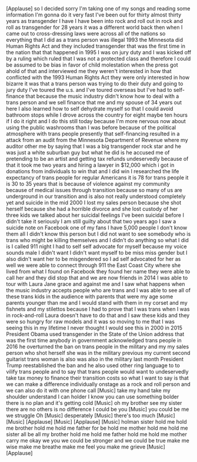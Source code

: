 
[Applause]
so I decided sorry I&#39;m taking one of my
songs and reading some information I&#39;m
gonna do it very fast I&#39;ve been out for
thirty almost thirty years as
transgender I have I have been into rock
and roll out in rock and roll as
transgender for 28 years it was a
different world back then when I came
out to cross-dressing laws were across
all of the nations so everything that I
did as a trans person was illegal 1993
the Minnesota did Human Rights Act and
they included transgender that was the
first time in the nation that that
happened in 1995 I was on jury duty and
I was kicked off by a ruling which ruled
that I was not a protected class and
therefore I could be assumed to be bias
in favor of child molestation when the
press got ahold of that and interviewed
me they weren&#39;t interested in how that
conflicted with the 1993 Human Rights
Act they were only interested in how
bizarre it was that a trans person was
trying to do their duty and going to
jury duty I&#39;ve toured the u.s. and I&#39;ve
toured overseas but I&#39;ve had to
self-finance that because the music
industry didn&#39;t know how to deal with a
trans person and we sell finance that me
and my spouse of 34 years out here
I also learned how to self dehydrate
myself so that I could avoid bathroom
stops while I drove across the country
for eight maybe ten hours if I do it
right and I do this still today because
I&#39;m more nervous now about using the
public washrooms than I was before
because of the political atmosphere with
trans people presently that
self-financing resulted in a attack from
an audit from the Minnesota Department
of Revenue where my auditor other me by
saying that I was a big transgender rock
star and he was just a white suburban
guy but what he did is he accused me of
pretending to be an artist and getting
tax refunds undeservedly because of that
it took me two years and hiring a lawyer
in $12,000 which i got in donations from
individuals to win that and I did win I
researched the life expectancy of trans
people for regular Americans it is 78
for trans people it is 30 to 35 years
that is because of violence against my
community because of medical issues
through transition because so many of us
are underground in our transition and is
also not really understood completely
yet and suicide in the mid 2000 I lost
my sales person because she shot herself
because she had a horrible divorce and
she lost custody of her three kids we
talked about her suicidal feelings I&#39;ve
been suicidal before I didn&#39;t take it
seriously I am still guilty about that
two years ago I saw a suicide note on
Facebook one of my fans I have 5,000
people I don&#39;t know them all I didn&#39;t
know this person but I did not want to
see somebody who is trans who might be
killing themselves and I didn&#39;t do
anything so what I did is I called 911
night I had to self self advocate for
myself
because my voice sounds male I didn&#39;t
want I didn&#39;t want myself to be miss
miss gender but I also didn&#39;t want her
to be misgendered so I ad self advocated
for her as well we were able to connect
through 911 the East Coast City where
she lived from what I found on Facebook
they found her name they were able to
call her and they did stop that and we
are now friends in 2014 I was able to
tour with Laura Jane grace and against
me and I saw what happens when the music
industry accepts people who are trans
and I was able to see all of these trans
kids in the audience with parents that
were my age
some parents younger than me and I would
stand with them in my corset and my
fishnets and my stilettos because I had
to prove that I was trans when I was in
rock-and-roll Laura doesn&#39;t have to do
that and I saw these kids and they were
so hungry for raw models and it was so
moving to me that I was seeing this in
my lifetime I never thought I would see
this in 2000 in 2015 President Obama
used transgender in the State of the
Union address that was the first time
anybody in government acknowledged trans
people in 2016 he overturned the ban on
trans people in the military and my my
sales person who shot herself she was in
the military previous my current second
guitarist trans woman is also was also
in the military
last month President Trump reestablished
the ban and he also used other ring
language to to vilify trans people and
to say that trans people would want to
undeservedly take tax money to finance
their transition costs
so what I want to say is that we can
make a difference individually onstage
as a rock and roll person and we can
also do it with one phone call
[Music]
take my hand take my shoulder understand
I can holder I know you can use
something bolder there is no plan and
it&#39;s getting cold
[Music]
oh my brother see my sister there are no
others is no difference I could be you
[Music]
you could be me we struggle Oh
[Music]
desperately
[Music]
there&#39;s too much
[Music]
[Music]
[Applause]
[Music]
[Applause]
[Music]
holman sister hold me hold me brother
hold me hold me father for be hold me
mother hold me hold me sister all be all
my brother hold me hold me father hold
me hold me mother
carry me
okay we you we could be stronger and we
could be true make me wise make me
breathe
make me feel you make me grieve
[Music]
[Applause]
